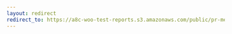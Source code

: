 ```yaml
---
layout: redirect
redirect_to: https://a8c-woo-test-reports.s3.amazonaws.com/public/pr-merge/38941/e2e/index.html
---
```

